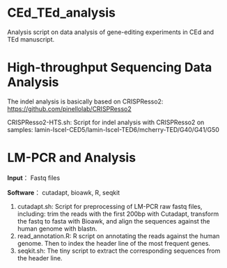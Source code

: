 # CEd_TEd_analysis

Analysis script on data analysis of gene-editing experiments in CEd and TEd manuscript.

# High-throughput Sequencing Data Analysis 
The indel analysis is basically based on CRISPResso2: https://github.com/pinellolab/CRISPResso2

CRISPResso2-HTS.sh: Script for indel analysis with CRISPResso2 on samples: lamin-IsceI-CED5/lamin-IsceI-TED6/mcherry-TED/G40/G41/G50
 
# LM-PCR and Analysis
**Input**： Fastq files

**Software**： cutadapt, bioawk, R, seqkit
1. cutadapt.sh: Script for preprocessing of LM-PCR raw fastq files, including: trim the reads with the first 200bp with Cutadapt, transform the fastq to fasta with Bioawk, and align the sequences against the human genome with blastn.
2. read_annotation.R: R script on annotating the reads against the human genome. Then to index the header line of the most frequent genes.
3. seqkit.sh: The tiny script to extract the corresponding sequences from the header line.
